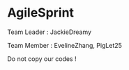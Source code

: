# AgileSprint

Team Leader : JackieDreamy

Team Member : EvelineZhang, PigLet25

Do not copy our codes !
